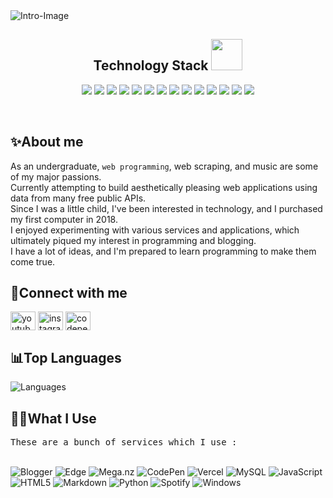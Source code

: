 <img alt="Intro-Image" src="https://cdn.jsdelivr.net/gh/gaminglnk/gaminglnk@main/header.png" />

<h2 align="center">Technology Stack <img src="https://cdn.jsdelivr.net/gh/gaminglnk/gaminglnk/images/laptop.gif" width="50"></h2>

<p align="center">
 <img src="https://img.shields.io/badge/C-00599C?style=flat-square&logo=c&logoColor=white"/>
<img src="https://img.shields.io/badge/-java-E34A86?style=flat-square&logo=java"/>
<img src="https://img.shields.io/badge/-C++-00599C?style=flat-square&logo=c"/>
<img src="https://img.shields.io/badge/-HTML5-E34F26?style=flat-square&logo=html5&logoColor=white"/>
<img src="https://img.shields.io/badge/-CSS3-1572B6?style=flat-square&logo=css3"/>
<img src="https://img.shields.io/badge/-Bootstrap-563D7C?style=flat-square&logo=bootstrap"/>
<img src="https://img.shields.io/badge/-Heroku-430098?style=flat-square&logo=heroku"/>
<img src="https://img.shields.io/badge/-JavaScript-black?style=flat-square&logo=javascript"/>
<img src="https://img.shields.io/badge/-Nodejs-black?style=flat-square&logo=Node.js"/>
<img src="https://img.shields.io/badge/-React-black?style=flat-square&logo=react"/>
<img src="https://img.shields.io/badge/-MongoDB-black?style=flat-square&logo=mongodb"/>
<img src="https://img.shields.io/badge/-MySQL-black?style=flat-square&logo=mysql"/>
<img src="https://img.shields.io/badge/-Git-black?style=flat-square&logo=git"/>
<img src="https://img.shields.io/badge/-GitHub-black?style=flat-square&logo=github"/>
</p>
<br>

<h2 align="left">✨About me </h2>
As an undergraduate, <code>web programming</code>, web scraping, and music are some of my major passions.
<br>Currently attempting to build aesthetically pleasing web applications using data from many free public APIs.
<br>Since I was a little child, I've been interested in technology, and I purchased my first computer in 2018.
<br>I enjoyed experimenting with various services and applications, which ultimately piqued my interest in programming and blogging.
<br>I have a lot of ideas, and I'm prepared to learn programming to make them come true.
<br>

<h2 align="left">🔗Connect with me </h2>
<a href="https://www.youtube.com/@lnkisloyal" target="blank"><img align="center" src="https://cdn.jsdelivr.net/gh/gaminglnk/gaminglnk/images/youtube.svg" alt="youtube" height="30" width="40" /></a>
<a href="https://instagram.com/lnkisloyal" target="blank"><img align="center" src="https://cdn.jsdelivr.net/gh/gaminglnk/gaminglnk/images/instagram.svg" alt="instagram" height="30" width="40" /></a>
<a href="https://codepen.com/lnkisloyal" target="blank"><img align="center" src="https://cdn.jsdelivr.net/gh/gaminglnk/gaminglnk/images/codepen.svg" alt="codepen" height="30" width="40" /></a>
<br>

<h2 align="left">📊Top Languages </h2>
<img alt="Languages" src="https://github-readme-stats.vercel.app/api/top-langs/?hide_title=true&username=gaminglnk&layout=compact&card_width=425&theme=dark" />

<h2 align="left">👩‍💻What I Use</h2>
<samp>These are a bunch of services which I use :</samp>
<p><br><img src="https://img.shields.io/badge/Blogger-FF5722?style=for-the-badge&amp;logo=blogger&amp;logoColor=white" alt="Blogger">
<img src="https://img.shields.io/badge/Edge-0078D7?style=for-the-badge&amp;logo=Microsoft-edge&amp;logoColor=white" alt="Edge">
<img src="https://img.shields.io/badge/Mega-%23D90007.svg?style=for-the-badge&amp;logo=Mega&amp;logoColor=white" alt="Mega.nz">
<img src="https://img.shields.io/badge/CodePen-white?style=for-the-badge&amp;logo=codepen&amp;logoColor=black" alt="CodePen">
<img src="https://img.shields.io/badge/vercel-%23000000.svg?style=for-the-badge&amp;logo=vercel&amp;logoColor=white" alt="Vercel">
<img src="https://img.shields.io/badge/mysql-%2300f.svg?style=for-the-badge&amp;logo=mysql&amp;logoColor=white" alt="MySQL">
<img src="https://img.shields.io/badge/javascript-%23323330.svg?style=for-the-badge&amp;logo=javascript&amp;logoColor=%23F7DF1E" alt="JavaScript">
<img src="https://img.shields.io/badge/html5-%23E34F26.svg?style=for-the-badge&amp;logo=html5&amp;logoColor=white" alt="HTML5">
<img src="https://img.shields.io/badge/markdown-%23000000.svg?style=for-the-badge&amp;logo=markdown&amp;logoColor=white" alt="Markdown">
<img src="https://img.shields.io/badge/python-3670A0?style=for-the-badge&amp;logo=python&amp;logoColor=ffdd54" alt="Python">
<img src="https://img.shields.io/badge/Spotify-1ED760?style=for-the-badge&amp;logo=spotify&amp;logoColor=white" alt="Spotify">
<img src="https://img.shields.io/badge/Windows-0078D6?style=for-the-badge&amp;logo=windows&amp;logoColor=white" alt="Windows"></p>
<!--
**gaminglnk/gaminglnk** is a ✨ _special_ ✨ repository because its `README.md` (this file) appears on your GitHub profile.

Here are some ideas to get you started:

- 🔭 I’m currently working on ...
- 🌱 I’m currently learning ...
- 👯 I’m looking to collaborate on ...
- 🤔 I’m looking for help with ...
- 💬 Ask me about ...
- 📫 How to reach me: ...
- 😄 Pronouns: ...
- ⚡ Fun fact: ...
-->
